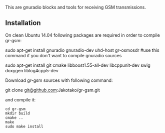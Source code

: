This are gnuradio blocks and tools for receiving GSM transmissions.

Installation
------------

On clean Ubuntu 14.04 following packages are required in order to compile gr-gsm:

sudo apt-get install gnuradio gnuradio-dev uhd-host gr-osmosdr        #use this command if you don't want to compile gnuradio sources

sudo apt-get install git cmake libboost1.55-all-dev libcppunit-dev swig doxygen liblog4cpp5-dev

Download gr-gsm sources with following command:

git clone git@github.com:Jakotako/gr-gsm.git

and compile it:

```
cd gr-gsm
mkdir build
cmake ..
make
sudo make install
```
